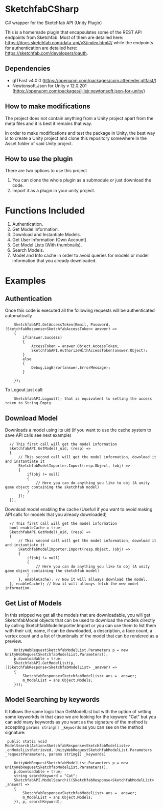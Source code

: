 # SketchfabCSharp
C# wrapper for the Sketchfab API (Unity Plugin)

This is a homemade plugin that encapsulates some of the REST API endpoints from Sketchfab. Most of them are detailed here: https://docs.sketchfab.com/data-api/v3/index.html#/ while the endpoints for authentication are detailed here: https://sketchfab.com/developers/oauth.

## Dependencies
- glTFast v4.0.0 (https://openupm.com/packages/com.atteneder.gltfast/)
- Newtonsoft.Json for Unity v 12.0.201 (https://openupm.com/packages/jillejr.newtonsoft.json-for-unity/)

## How to make modifications

The project does not contain anything from a Unity project apart from the meta files and it is best it remains that way.

In order to make modifications and test the package in Unity, the best way is to create a Unity project and clone this repository somewhere in the Asset folder of said Unity project.

## How to use the plugin

There are two options to use this project

1) You can clone the whole plugin as a submodule or just download the code.
2) Import it as a plugin in your unity project.

# Functions Included

1) Authentication.
2) Get Model Information.
3) Download and Instantiate Models.
4) Get User Information (Own Account).
5) Get Model Lists (With thumbnails).
6) Search Models.
7) Model and Info cache in order to avoid queries for models or model information that you already downloaded.


# Examples

## Authentication

Once this code is executed all the following requests will be authenticated automatically

```
    SketchfabAPI.GetAccessToken(Email, Password, (SketchfabResponse<SketchfabAccessToken> answer) =>
    {
        if(answer.Success)
        {
            AccessToken = answer.Object.AccessToken;
            SketchfabAPI.AuthorizeWithAccessToken(answer.Object);
        }
        else
        {
            Debug.LogError(answer.ErrorMessage);
        }

    });
```

To Logout just call:

```
    SketchfabAPI.Logout(); that is equivalent to setting the access token to String.Empty
```


## Download Model

Downloads a model using its uid (if you want to use the cache system to save API calls see next example)

```
  // This first call will get the model information
  SketchfabAPI.GetModel(_uid, (resp) =>
  {
      // This second call will get the model information, download it and instantiate it
      SketchfabModelImporter.Import(resp.Object, (obj) =>
      {
          if(obj != null)
          {
              // Here you can do anything you like to obj (A unity game object containing the sketchfab model)
          }
      });
  });
```

Download model enabling the cache (Usefull if you want to avoid making API calls for models that you already downloaded)

```
  // This first call will get the model information
  bool enableCache = true;
  SketchfabAPI.GetModel(_uid, (resp) =>
  {
      // This second call will get the model information, download it and instantiate it
      SketchfabModelImporter.Import(resp.Object, (obj) =>
      {
          if(obj != null)
          {
              // Here you can do anything you like to obj (A unity game object containing the sketchfab model)
          }
      }, enableCache); // Now it will allways download the model.
  }, enableCache); // Now it will allways fetch the new model information.
```


## Get List of Models

In this snipped we get all the models that are downloadable, you will get SketchfabModel objects that can be used to download the models directly by calling SketchfabModelImporter.Import or you can use them to list them with their uid, name, if can be downloaded, a description, a face count, a vertex count and a list of thumbnails of the model that can be rendered as a preview.

```
    UnityWebRequestSketchfabModelList.Parameters p = new UnityWebRequestSketchfabModelList.Parameters();
    p.downloadable = true;
    SketchfabAPI.GetModelList(p,((SketchfabResponse<SketchfabModelList> _answer) =>
    {
        SketchfabResponse<SketchfabModelList> ans = _answer;
        m_ModelList = ans.Object.Models; 
    }));
```

## Model Searching by keywords

It follows the same logic than GetModelList but with the option of setting some keyworkds in that case we are looking for the keyword "Cat" but you can add many keywords as you want as the signature of the method is accepting `params string[] _keywords` as you can see on the method signature:
```
 public static void ModelSearch(Action<SketchfabResponse<SketchfabModelList>> _onModelListRetrieved, UnityWebRequestSketchfabModelList.Parameters _requestParameters, params string[] _keywords) 
```

```
    UnityWebRequestSketchfabModelList.Parameters p = new UnityWebRequestSketchfabModelList.Parameters();
    p.downloadable = true;
    string searchKeyword = "Cat";
    SketchfabAPI.ModelSearch(((SketchfabResponse<SketchfabModelList> _answer) =>
    {
        SketchfabResponse<SketchfabModelList> ans = _answer;
        m_ModelList = ans.Object.Models; 
    }), p, searchKeyword);
```



